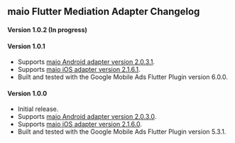 ## maio Flutter Mediation Adapter Changelog

#### Version 1.0.2 (In progress)

#### Version 1.0.1
- Supports [maio Android adapter version 2.0.3.1](https://github.com/googleads/googleads-mobile-android-mediation/blob/main/ThirdPartyAdapters/maio/CHANGELOG.md#version-2031).
- Supports [maio iOS adapter version 2.1.6.1](https://github.com/googleads/googleads-mobile-ios-mediation/blob/main/adapters/Maio/CHANGELOG.md#version-2161).
- Built and tested with the Google Mobile Ads Flutter Plugin version 6.0.0.

#### Version 1.0.0
- Initial release.
- Supports [maio Android adapter version 2.0.3.0](https://github.com/googleads/googleads-mobile-android-mediation/blob/main/ThirdPartyAdapters/maio/CHANGELOG.md#version-2030).
- Supports [maio iOS adapter version 2.1.6.0](https://github.com/googleads/googleads-mobile-ios-mediation/blob/main/adapters/Maio/CHANGELOG.md#version-2160).
- Built and tested with the Google Mobile Ads Flutter Plugin version 5.3.1.
